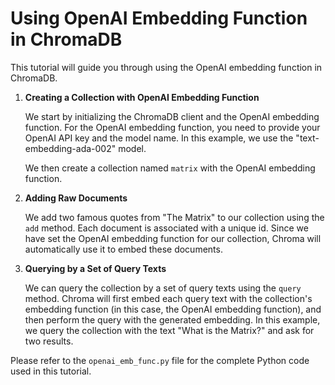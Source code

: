 # Using OpenAI Embedding Function in ChromaDB

This tutorial will guide you through using the OpenAI embedding function in ChromaDB.

1. **Creating a Collection with OpenAI Embedding Function**

    We start by initializing the ChromaDB client and the OpenAI embedding function. For the OpenAI embedding function, you need to provide your OpenAI API key and the model name. In this example, we use the "text-embedding-ada-002" model.

    We then create a collection named `matrix` with the OpenAI embedding function.

2. **Adding Raw Documents**

    We add two famous quotes from "The Matrix" to our collection using the `add` method. Each document is associated with a unique id. Since we have set the OpenAI embedding function for our collection, Chroma will automatically use it to embed these documents.

3. **Querying by a Set of Query Texts**

    We can query the collection by a set of query texts using the `query` method. Chroma will first embed each query text with the collection's embedding function (in this case, the OpenAI embedding function), and then perform the query with the generated embedding. In this example, we query the collection with the text "What is the Matrix?" and ask for two results.

Please refer to the `openai_emb_func.py` file for the complete Python code used in this tutorial.
